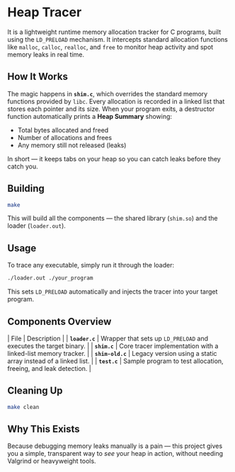 # Heap Tracer

It is a lightweight runtime memory allocation tracker for C programs, built using the `LD_PRELOAD` mechanism.
It intercepts standard allocation functions like `malloc`, `calloc`, `realloc`, and `free` to monitor heap activity and spot memory leaks in real time.


## How It Works

The magic happens in **`shim.c`**, which overrides the standard memory functions provided by `libc`.
Every allocation is recorded in a linked list that stores each pointer and its size.
When your program exits, a destructor function automatically prints a **Heap Summary** showing:

* Total bytes allocated and freed
* Number of allocations and frees
* Any memory still not released (leaks)

In short — it keeps tabs on your heap so you can catch leaks before they catch you.


## Building

```bash
make
```

This will build all the components — the shared library (`shim.so`) and the loader (`loader.out`).


## Usage

To trace any executable, simply run it through the loader:

```bash
./loader.out ./your_program
```

This sets `LD_PRELOAD` automatically and injects the tracer into your target program.


## Components Overview

| File             | Description                                                       |
| **`loader.c`**   | Wrapper that sets up `LD_PRELOAD` and executes the target binary. |
| **`shim.c`**     | Core tracer implementation with a linked-list memory tracker.     |
| **`shim-old.c`** | Legacy version using a static array instead of a linked list.     |
| **`test.c`**     | Sample program to test allocation, freeing, and leak detection.   |


## Cleaning Up

```bash
make clean
```


## Why This Exists

Because debugging memory leaks manually is a pain —
this project gives you a simple, transparent way to *see* your heap in action, without needing Valgrind or heavyweight tools.
